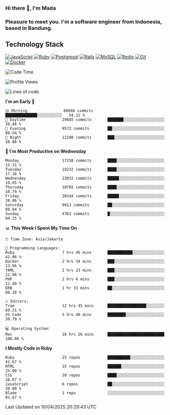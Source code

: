 ### Hi there 👋, I'm Mada
### Pleasure to meet you. I'm a software engineer from Indonesia, based in Bandung.

## Technology Stack

[![JavaScript](https://img.shields.io/badge/-JavaScript-%23F7DF1C?style=flat-square&logo=javascript&logoColor=000000&labelColor=%23F7DF1C&color=%23FFCE5A)](https://www.javascript.com/)
[![Ruby](https://img.shields.io/badge/Ruby-CC342D?style=flat-square&logo=ruby&logoColor=white)](https://www.ruby-lang.org/en/)
[![Postgresql](https://img.shields.io/badge/PostgreSQL-316192?style=flat-square&logo=postgresql&logoColor=ffffff)](https://www.postgresql.org/)
[![Rails](https://img.shields.io/badge/Ruby_on_Rails-CC0000?style=flat-square&logo=ruby-on-rails&logoColor=white)](https://rubyonrails.org/)
[![MySQL](https://img.shields.io/badge/-MySQL-4479A1?style=flat-square&logo=MySQL&logoColor=ffffff)](https://www.mysql.com/)
[![Redis](https://img.shields.io/badge/-Redis-DC382D?style=flat-square&logo=Redis&logoColor=ffffff)](https://redis.io/)
[![Git](https://img.shields.io/badge/-Git-%23F05032?style=flat-square&logo=git&logoColor=%23ffffff)](https://git-scm.com/)
[![Docker](https://img.shields.io/badge/-Docker-2496ED?style=flat-square&logo=docker&logoColor=ffffff)](https://www.docker.com/)
<!--
**madaarya/madaarya** is a ✨ _special_ ✨ repository because its `README.md` (this file) appears on your GitHub profile.

Here are some ideas to get you started:

- 🔭 I’m currently working on ...
- 🌱 I’m currently learning ...
- 👯 I’m looking to collaborate on ...
- 🤔 I’m looking for help with ...
- 💬 Ask me about ...
- 📫 How to reach me: ...
- 😄 Pronouns: ...
- ⚡ Fun fact: ...
-->
<!--START_SECTION:waka-->
![Code Time](http://img.shields.io/badge/Code%20Time-7%2C194%20hrs%2034%20mins-blue)

![Profile Views](http://img.shields.io/badge/Profile%20Views-0-blue)

![Lines of code](https://img.shields.io/badge/From%20Hello%20World%20I%27ve%20Written-50.0%20million%20lines%20of%20code-blue)

**I'm an Early 🐤** 

```text
🌞 Morning                60668 commits       ██████████████░░░░░░░░░░░   54.12 % 
🌆 Daytime                29685 commits       ███████░░░░░░░░░░░░░░░░░░   26.48 % 
🌃 Evening                9572 commits        ██░░░░░░░░░░░░░░░░░░░░░░░   08.54 % 
🌙 Night                  12180 commits       ███░░░░░░░░░░░░░░░░░░░░░░   10.86 % 
```
📅 **I'm Most Productive on Wednesday** 

```text
Monday                   17158 commits       ████░░░░░░░░░░░░░░░░░░░░░   15.31 % 
Tuesday                  19232 commits       ████░░░░░░░░░░░░░░░░░░░░░   17.16 % 
Wednesday                22032 commits       █████░░░░░░░░░░░░░░░░░░░░   19.65 % 
Thursday                 18765 commits       ████░░░░░░░░░░░░░░░░░░░░░   16.74 % 
Friday                   20244 commits       █████░░░░░░░░░░░░░░░░░░░░   18.06 % 
Saturday                 9913 commits        ██░░░░░░░░░░░░░░░░░░░░░░░   08.84 % 
Sunday                   4761 commits        █░░░░░░░░░░░░░░░░░░░░░░░░   04.25 % 
```


📊 **This Week I Spent My Time On** 

```text
🕑︎ Time Zone: Asia/Jakarta

💬 Programming Languages: 
Ruby                     7 hrs 45 mins       ███████████░░░░░░░░░░░░░░   42.06 % 
Docker                   2 hrs 34 mins       ███░░░░░░░░░░░░░░░░░░░░░░   13.96 % 
YAML                     2 hrs 23 mins       ███░░░░░░░░░░░░░░░░░░░░░░   12.98 % 
PHP                      2 hrs 6 mins        ███░░░░░░░░░░░░░░░░░░░░░░   11.40 % 
ERB                      1 hr 31 mins        ██░░░░░░░░░░░░░░░░░░░░░░░   08.28 % 

🔥 Editors: 
Trae                     12 hrs 45 mins      █████████████████░░░░░░░░   69.21 % 
VS Code                  5 hrs 40 mins       ████████░░░░░░░░░░░░░░░░░   30.79 % 

💻 Operating System: 
Mac                      18 hrs 26 mins      █████████████████████████   100.00 % 
```

**I Mostly Code in Ruby** 

```text
Ruby                     25 repos            ██████████░░░░░░░░░░░░░░░   41.67 % 
HTML                     15 repos            ██████░░░░░░░░░░░░░░░░░░░   25.00 % 
CSS                      10 repos            ████░░░░░░░░░░░░░░░░░░░░░   16.67 % 
JavaScript               6 repos             ██░░░░░░░░░░░░░░░░░░░░░░░   10.00 % 
Blade                    1 repo              ░░░░░░░░░░░░░░░░░░░░░░░░░   01.67 % 
```




 Last Updated on 10/04/2025 20:29:43 UTC
<!--END_SECTION:waka-->
